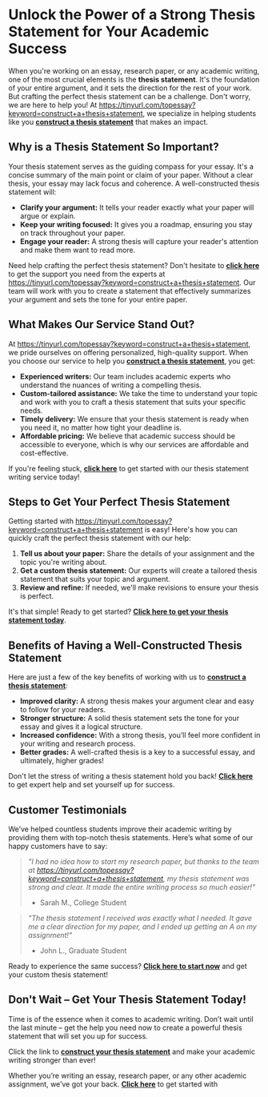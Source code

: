 # Unlock the Power of a Strong Thesis Statement for Your Academic Success

When you're working on an essay, research paper, or any academic writing, one of the most crucial elements is the **thesis statement**. It's the foundation of your entire argument, and it sets the direction for the rest of your work. But crafting the perfect thesis statement can be a challenge. Don't worry, we are here to help you! At https://tinyurl.com/topessay?keyword=construct+a+thesis+statement, we specialize in helping students like you [**construct a thesis statement**](https://tinyurl.com/topessay?keyword=construct+a+thesis+statement) that makes an impact.

## Why is a Thesis Statement So Important?

Your thesis statement serves as the guiding compass for your essay. It's a concise summary of the main point or claim of your paper. Without a clear thesis, your essay may lack focus and coherence. A well-constructed thesis statement will:

- **Clarify your argument:** It tells your reader exactly what your paper will argue or explain.
- **Keep your writing focused:** It gives you a roadmap, ensuring you stay on track throughout your paper.
- **Engage your reader:** A strong thesis will capture your reader's attention and make them want to read more.

Need help crafting the perfect thesis statement? Don't hesitate to [**click here**](https://tinyurl.com/topessay?keyword=construct+a+thesis+statement) to get the support you need from the experts at https://tinyurl.com/topessay?keyword=construct+a+thesis+statement. Our team will work with you to create a statement that effectively summarizes your argument and sets the tone for your entire paper.

## What Makes Our Service Stand Out?

At https://tinyurl.com/topessay?keyword=construct+a+thesis+statement, we pride ourselves on offering personalized, high-quality support. When you choose our service to help you [**construct a thesis statement**](https://tinyurl.com/topessay?keyword=construct+a+thesis+statement), you get:

- **Experienced writers:** Our team includes academic experts who understand the nuances of writing a compelling thesis.
- **Custom-tailored assistance:** We take the time to understand your topic and work with you to craft a thesis statement that suits your specific needs.
- **Timely delivery:** We ensure that your thesis statement is ready when you need it, no matter how tight your deadline is.
- **Affordable pricing:** We believe that academic success should be accessible to everyone, which is why our services are affordable and cost-effective.

If you're feeling stuck, [**click here**](https://tinyurl.com/topessay?keyword=construct+a+thesis+statement) to get started with our thesis statement writing service today!

## Steps to Get Your Perfect Thesis Statement

Getting started with https://tinyurl.com/topessay?keyword=construct+a+thesis+statement is easy! Here's how you can quickly craft the perfect thesis statement with our help:

1. **Tell us about your paper:** Share the details of your assignment and the topic you're writing about.
2. **Get a custom thesis statement:** Our experts will create a tailored thesis statement that suits your topic and argument.
3. **Review and refine:** If needed, we'll make revisions to ensure your thesis is perfect.

It's that simple! Ready to get started? [**Click here to get your thesis statement today**](https://tinyurl.com/topessay?keyword=construct+a+thesis+statement).

## Benefits of Having a Well-Constructed Thesis Statement

Here are just a few of the key benefits of working with us to [**construct a thesis statement**](https://tinyurl.com/topessay?keyword=construct+a+thesis+statement):

- **Improved clarity:** A strong thesis makes your argument clear and easy to follow for your readers.
- **Stronger structure:** A solid thesis statement sets the tone for your essay and gives it a logical structure.
- **Increased confidence:** With a strong thesis, you’ll feel more confident in your writing and research process.
- **Better grades:** A well-crafted thesis is a key to a successful essay, and ultimately, higher grades!

Don't let the stress of writing a thesis statement hold you back! [**Click here**](https://tinyurl.com/topessay?keyword=construct+a+thesis+statement) to get expert help and set yourself up for success.

## Customer Testimonials

We’ve helped countless students improve their academic writing by providing them with top-notch thesis statements. Here’s what some of our happy customers have to say:

> _"I had no idea how to start my research paper, but thanks to the team at https://tinyurl.com/topessay?keyword=construct+a+thesis+statement, my thesis statement was strong and clear. It made the entire writing process so much easier!"_
> 
> - Sarah M., College Student

> _"The thesis statement I received was exactly what I needed. It gave me a clear direction for my paper, and I ended up getting an A on my assignment!"_
> 
> - John L., Graduate Student

Ready to experience the same success? [**Click here to start now**](https://tinyurl.com/topessay?keyword=construct+a+thesis+statement) and get your custom thesis statement!

## Don't Wait – Get Your Thesis Statement Today!

Time is of the essence when it comes to academic writing. Don’t wait until the last minute – get the help you need now to create a powerful thesis statement that will set you up for success.

Click the link to [**construct your thesis statement**](https://tinyurl.com/topessay?keyword=construct+a+thesis+statement) and make your academic writing stronger than ever!

Whether you’re writing an essay, research paper, or any other academic assignment, we’ve got your back. [**Click here**](https://tinyurl.com/topessay?keyword=construct+a+thesis+statement) to get started with
